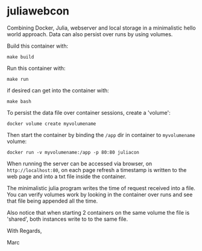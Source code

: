 # juliawebcon

Combining Docker, Julia, webserver and local storage in
a minimalistic hello world approach.
Data can also persist over runs by using volumes.

Build this container with:

```
make build
```

Run this container with:

```
make run
```

if desired can get into the container with:

```
make bash
```

To persist the data file over container sessions, create a 'volume':

```
docker volume create myvolumename
```

Then start the container by binding the `/app` dir in container to
`myvolumename` volume:

```
docker run -v myvolumename:/app -p 80:80 juliacon
```

When running the server can be accessed via browser,
on `http://localhost:80`, on each page refresh a timestamp
is written to the web page and into a txt file inside the container.

The minimalistic julia program writes the time of request received into a file.
You can verify volumes work by looking in the container over runs and see that
file being appended all the time.

Also notice that when starting 2 containers on the same volume the file
is 'shared', both instances write to to the same file.

With Regards,

Marc
